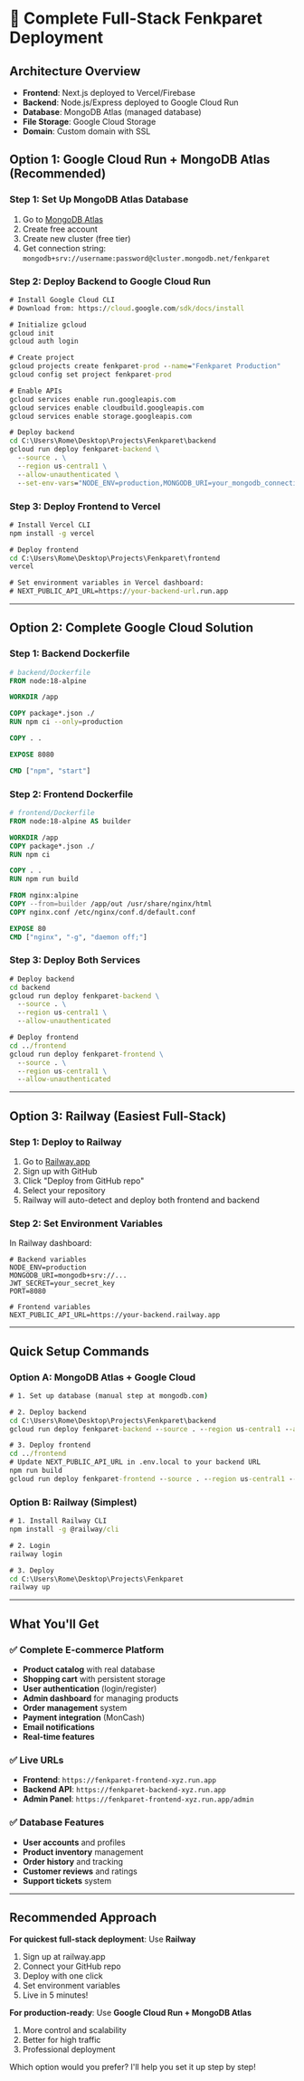 # 🚀 Complete Full-Stack Fenkparet Deployment

## Architecture Overview
- **Frontend**: Next.js deployed to Vercel/Firebase
- **Backend**: Node.js/Express deployed to Google Cloud Run
- **Database**: MongoDB Atlas (managed database)
- **File Storage**: Google Cloud Storage
- **Domain**: Custom domain with SSL

## Option 1: Google Cloud Run + MongoDB Atlas (Recommended)

### Step 1: Set Up MongoDB Atlas Database

1. Go to [MongoDB Atlas](https://www.mongodb.com/cloud/atlas)
2. Create free account
3. Create new cluster (free tier)
4. Get connection string: `mongodb+srv://username:password@cluster.mongodb.net/fenkparet`

### Step 2: Deploy Backend to Google Cloud Run

```cmd
# Install Google Cloud CLI
# Download from: https://cloud.google.com/sdk/docs/install

# Initialize gcloud
gcloud init
gcloud auth login

# Create project
gcloud projects create fenkparet-prod --name="Fenkparet Production"
gcloud config set project fenkparet-prod

# Enable APIs
gcloud services enable run.googleapis.com
gcloud services enable cloudbuild.googleapis.com
gcloud services enable storage.googleapis.com

# Deploy backend
cd C:\Users\Rome\Desktop\Projects\Fenkparet\backend
gcloud run deploy fenkparet-backend \
  --source . \
  --region us-central1 \
  --allow-unauthenticated \
  --set-env-vars="NODE_ENV=production,MONGODB_URI=your_mongodb_connection_string,JWT_SECRET=your_jwt_secret"
```

### Step 3: Deploy Frontend to Vercel

```cmd
# Install Vercel CLI
npm install -g vercel

# Deploy frontend
cd C:\Users\Rome\Desktop\Projects\Fenkparet\frontend
vercel

# Set environment variables in Vercel dashboard:
# NEXT_PUBLIC_API_URL=https://your-backend-url.run.app
```

---

## Option 2: Complete Google Cloud Solution

### Step 1: Backend Dockerfile

```dockerfile
# backend/Dockerfile
FROM node:18-alpine

WORKDIR /app

COPY package*.json ./
RUN npm ci --only=production

COPY . .

EXPOSE 8080

CMD ["npm", "start"]
```

### Step 2: Frontend Dockerfile

```dockerfile
# frontend/Dockerfile
FROM node:18-alpine AS builder

WORKDIR /app
COPY package*.json ./
RUN npm ci

COPY . .
RUN npm run build

FROM nginx:alpine
COPY --from=builder /app/out /usr/share/nginx/html
COPY nginx.conf /etc/nginx/conf.d/default.conf

EXPOSE 80
CMD ["nginx", "-g", "daemon off;"]
```

### Step 3: Deploy Both Services

```cmd
# Deploy backend
cd backend
gcloud run deploy fenkparet-backend \
  --source . \
  --region us-central1 \
  --allow-unauthenticated

# Deploy frontend
cd ../frontend
gcloud run deploy fenkparet-frontend \
  --source . \
  --region us-central1 \
  --allow-unauthenticated
```

---

## Option 3: Railway (Easiest Full-Stack)

### Step 1: Deploy to Railway

1. Go to [Railway.app](https://railway.app)
2. Sign up with GitHub
3. Click "Deploy from GitHub repo"
4. Select your repository
5. Railway will auto-detect and deploy both frontend and backend

### Step 2: Set Environment Variables

In Railway dashboard:
```
# Backend variables
NODE_ENV=production
MONGODB_URI=mongodb+srv://...
JWT_SECRET=your_secret_key
PORT=8080

# Frontend variables
NEXT_PUBLIC_API_URL=https://your-backend.railway.app
```

---

## Quick Setup Commands

### Option A: MongoDB Atlas + Google Cloud

```cmd
# 1. Set up database (manual step at mongodb.com)

# 2. Deploy backend
cd C:\Users\Rome\Desktop\Projects\Fenkparet\backend
gcloud run deploy fenkparet-backend --source . --region us-central1 --allow-unauthenticated

# 3. Deploy frontend
cd ../frontend
# Update NEXT_PUBLIC_API_URL in .env.local to your backend URL
npm run build
gcloud run deploy fenkparet-frontend --source . --region us-central1 --allow-unauthenticated
```

### Option B: Railway (Simplest)

```cmd
# 1. Install Railway CLI
npm install -g @railway/cli

# 2. Login
railway login

# 3. Deploy
cd C:\Users\Rome\Desktop\Projects\Fenkparet
railway up
```

---

## What You'll Get

### ✅ Complete E-commerce Platform
- **Product catalog** with real database
- **Shopping cart** with persistent storage
- **User authentication** (login/register)
- **Admin dashboard** for managing products
- **Order management** system
- **Payment integration** (MonCash)
- **Email notifications**
- **Real-time features**

### ✅ Live URLs
- **Frontend**: `https://fenkparet-frontend-xyz.run.app`
- **Backend API**: `https://fenkparet-backend-xyz.run.app`
- **Admin Panel**: `https://fenkparet-frontend-xyz.run.app/admin`

### ✅ Database Features
- **User accounts** and profiles
- **Product inventory** management
- **Order history** and tracking
- **Customer reviews** and ratings
- **Support tickets** system

---

## Recommended Approach

**For quickest full-stack deployment**: Use **Railway**
1. Sign up at railway.app
2. Connect your GitHub repo
3. Deploy with one click
4. Set environment variables
5. Live in 5 minutes!

**For production-ready**: Use **Google Cloud Run + MongoDB Atlas**
1. More control and scalability
2. Better for high traffic
3. Professional deployment

Which option would you prefer? I'll help you set it up step by step!